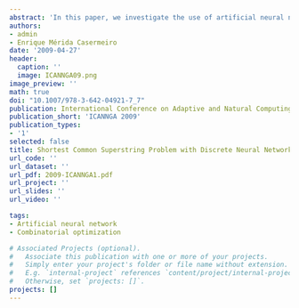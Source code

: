 ```yaml
---
abstract: 'In this paper, we investigate the use of artificial neural networks in order to solve the Shortest Common Superstring Problem. Concretely, the neural network used in this work is based on a multivalued model, MREM, very suitable for solving combinatorial optimization problems. We describe the foundations of this neural model, and how it can be implemented in the context of this problem, by taking advantage of a better representation than in other models, which, in turn, contributes to ease the computational dynamics of the model. Experimental results prove that our model outperforms other heuristic approaches known from the specialized literature.'
authors:
- admin
- Enrique Mérida Casermeiro
date: '2009-04-27'
header:
  caption: ''
  image: ICANNGA09.png
image_preview: ''
math: true
doi: "10.1007/978-3-642-04921-7_7"
publication: International Conference on Adaptive and Natural Computing Algorithms 2009, pp 62 -- 71
publication_short: 'ICANNGA 2009'
publication_types:
- '1'
selected: false
title: Shortest Common Superstring Problem with Discrete Neural Networks
url_code: ''
url_dataset: ''
url_pdf: 2009-ICANNGA1.pdf
url_project: ''
url_slides: ''
url_video: ''

tags:
- Artificial neural network
- Combinatorial optimization

# Associated Projects (optional).
#   Associate this publication with one or more of your projects.
#   Simply enter your project's folder or file name without extension.
#   E.g. `internal-project` references `content/project/internal-project/index.md`.
#   Otherwise, set `projects: []`.
projects: []
---
```


